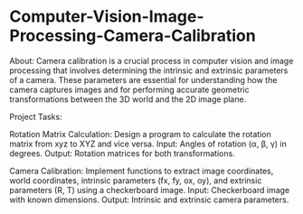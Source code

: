 # Computer-Vision-Image-Processing-Camera-Calibration

About:
Camera calibration is a crucial process in computer vision and image processing that involves determining the intrinsic and extrinsic parameters of a camera. These parameters are essential for understanding how the camera captures images and for performing accurate geometric transformations between the 3D world and the 2D image plane.

Project Tasks:

Rotation Matrix Calculation:
Design a program to calculate the rotation matrix from xyz to XYZ and vice versa.
Input: Angles of rotation (α, β, γ) in degrees.
Output: Rotation matrices for both transformations.

Camera Calibration:
Implement functions to extract image coordinates, world coordinates, intrinsic parameters (fx, fy, ox, oy), and extrinsic parameters (R, T) using a checkerboard image.
Input: Checkerboard image with known dimensions.
Output: Intrinsic and extrinsic camera parameters.
